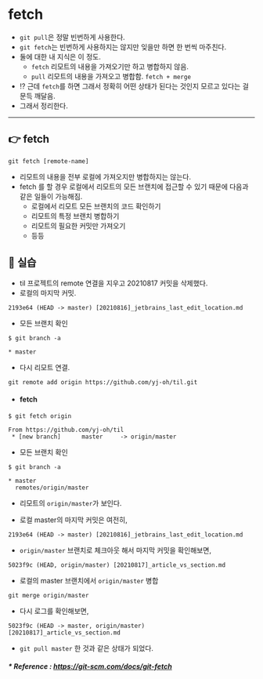 # fetch
- `git pull`은 정말 빈번하게 사용한다.
- `git fetch`는 빈번하게 사용하지는 않지만 잊을만 하면 한 번씩 마주친다. 
- 둘에 대한 내 지식은 이 정도.
  - `fetch` 리모트의 내용을 가져오기만 하고 병합하지 않음.
  - `pull` 리모트의 내용을 가져오고 병합함. `fetch + merge`
- ⁉️ 근데 `fetch`를 하면 그래서 정확히 어떤 상태가 된다는 것인지 모르고 있다는 걸 문득 깨달음.
- 그래서 정리한다.

---

## 👉 fetch
```text
git fetch [remote-name]
```
- 리모트의 내용을 전부 로컬에 가져오지만 병합하지는 않는다.
- fetch 를 할 경우 로컬에서 리모트의 모든 브랜치에 접근할 수 있기 때문에 다음과 같은 일들이 가능해짐.
  - 로컬에서 리모트 모든 브랜치의 코드 확인하기
  - 리모트의 특정 브랜치 병합하기
  - 리모트의 필요한 커밋만 가져오기
  - 등등

## 🔬 실습
- til 프로젝트의 remote 연결을 지우고 20210817 커밋을 삭제했다.
- 로컬의 마지막 커밋.
```git
2193e64 (HEAD -> master) [20210816]_jetbrains_last_edit_location.md
```

- 모든 브랜치 확인
```git
$ git branch -a

* master
```

- 다시 리모트 연결.
```git
git remote add origin https://github.com/yj-oh/til.git
```

- #### fetch
```git
$ git fetch origin

From https://github.com/yj-oh/til
 * [new branch]      master     -> origin/master
```

- 모든 브랜치 확인
```git
$ git branch -a

* master
  remotes/origin/master
```
- 리모트의 `origin/master`가 보인다.
  
- 로컬 master의 마지막 커밋은 여전히,
```git
2193e64 (HEAD -> master) [20210816]_jetbrains_last_edit_location.md
```

- `origin/master` 브랜치로 체크아웃 해서 마지막 커밋을 확인해보면,
```git
5023f9c (HEAD, origin/master) [20210817]_article_vs_section.md
```

- 로컬의 master 브랜치에서 `origin/master` 병합
```git
git merge origin/master
```

- 다시 로그를 확인해보면,
```git
5023f9c (HEAD -> master, origin/master) [20210817]_article_vs_section.md
```
- `git pull master` 한 것과 같은 상태가 되었다.

##### * Reference : https://git-scm.com/docs/git-fetch
